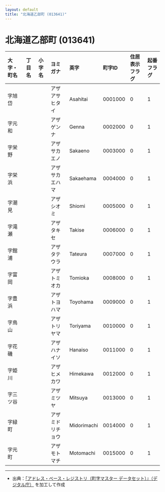 ```yaml
---
layout: default
title: "北海道乙部町 (013641)"
---
```


# 北海道乙部町 (013641)

| 大字・町名 | 丁目名 | 小字名 | ヨミガナ | 英字 | 町字ID | 住居表示フラグ | 起番フラグ |
|:---|:---|:---|:---|:---|:---|:---|:---|
| 字旭岱 |  |  | アザアサヒタイ | Asahitai | 0001000 | 0 | 1 |
| 字元和 |  |  | アザゲンナ | Genna | 0002000 | 0 | 1 |
| 字栄野 |  |  | アザサカエノ | Sakaeno | 0003000 | 0 | 1 |
| 字栄浜 |  |  | アザサカエハマ | Sakaehama | 0004000 | 0 | 1 |
| 字潮見 |  |  | アザシオミ | Shiomi | 0005000 | 0 | 1 |
| 字滝瀬 |  |  | アザタキセ | Takise | 0006000 | 0 | 1 |
| 字館浦 |  |  | アザタテウラ | Tateura | 0007000 | 0 | 1 |
| 字富岡 |  |  | アザトミオカ | Tomioka | 0008000 | 0 | 1 |
| 字豊浜 |  |  | アザトヨハマ | Toyohama | 0009000 | 0 | 1 |
| 字鳥山 |  |  | アザトリヤマ | Toriyama | 0010000 | 0 | 1 |
| 字花磯 |  |  | アザハナイソ | Hanaiso | 0011000 | 0 | 1 |
| 字姫川 |  |  | アザヒメカワ | Himekawa | 0012000 | 0 | 1 |
| 字三ツ谷 |  |  | アザミツヤ | Mitsuya | 0013000 | 0 | 1 |
| 字緑町 |  |  | アザミドリチョウ | Midorimachi | 0014000 | 0 | 1 |
| 字元町 |  |  | アザモトマチ | Motomachi | 0015000 | 0 | 1 |

---

- 出典：[「アドレス・ベース・レジストリ（町字マスター データセット）』（デジタル庁）](https://www.digital.go.jp/policies/base_registry_address/) を加工して作成